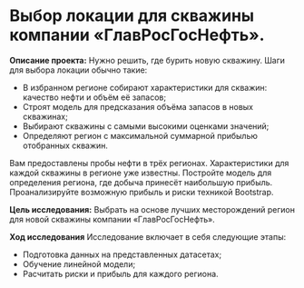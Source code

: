 # Выбор локации для скважины компании «ГлавРосГосНефть».

__Описание проекта:__ Нужно решить, где бурить новую скважину.
Шаги для выбора локации обычно такие:

- В избранном регионе собирают характеристики для скважин: качество нефти и объём её запасов;
- Строят модель для предсказания объёма запасов в новых скважинах;
- Выбирают скважины с самыми высокими оценками значений;
- Определяют регион с максимальной суммарной прибылью отобранных скважин.

Вам предоставлены пробы нефти в трёх регионах. Характеристики для каждой скважины в регионе уже известны. Постройте модель для определения региона, где добыча принесёт наибольшую прибыль. Проанализируйте возможную прибыль и риски техникой Bootstrap.

__Цель исследования:__ Выбрать на основе лучших месторождений регион для новой скважины компании «ГлавРосГосНефть».

__Ход исследования__ Исследование включает в себя следующие этапы:

- Подготовка данных на представленных датасетах;
- Обучение линейной модели;
- Расчитать риски и прибыль для каждого региона.
